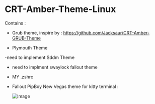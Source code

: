 # CRT-Amber-Theme-Linux


Contains : 

- Grub theme, inspire by : https://github.com/Jacksaur/CRT-Amber-GRUB-Theme

- Plymouth Theme

-need to implement Sddm Theme

- need to implment swaylock fallout theme

- MY .zshrc 

- Fallout PipBoy New Vegas theme for kitty terminal :

  ![image](https://github.com/HunderJD/CRT-Amber-Theme-Linux/assets/94472624/a85384f1-117d-4e82-bcea-06616a30ca12)
